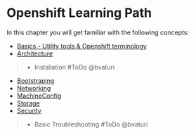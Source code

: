 # Openshift Learning Path
In this chapter you will get familiar with the following concepts:

* [Basics - Utility tools & Openshift terminology](BasicConcepts.md)
* [Architecture](Architecture.md)
> * Installation #ToDo @bvaturi
* [Bootstraping](Bootstraping.md)
* [Networking](Networking.md)
* [MachineConfig](MachineConfig.md)
* [Storage](Storage.md)
* [Security](Security.md)
> * Basic Troubleshooting #ToDo @bvaturi

